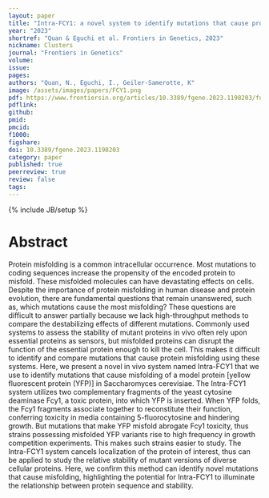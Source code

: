 ```yaml
---
layout: paper
title: "Intra-FCY1: a novel system to identify mutations that cause protein misfolding"
year: "2023"
shortref: "Quan & Eguchi et al. Frontiers in Genetics, 2023"
nickname: Clusters
journal: "Frontiers in Genetics"
volume: 
issue: 
pages: 
authors: "Quan, N., Eguchi, I., Geiler-Samerotte, K"
image: /assets/images/papers/FCY1.png
pdf: https://www.frontiersin.org/articles/10.3389/fgene.2023.1198203/full
pdflink: 
github: 
pmid: 
pmcid: 
f1000: 
figshare: 
doi: 10.3389/fgene.2023.1198203
category: paper
published: true
peerreview: true
review: false
tags: 
---
```

{% include JB/setup %}

# Abstract 

Protein misfolding is a common intracellular occurrence. Most mutations to coding sequences increase the propensity of the encoded protein to misfold. These misfolded molecules can have devastating effects on cells. Despite the importance of protein misfolding in human disease and protein evolution, there are fundamental questions that remain unanswered, such as, which mutations cause the most misfolding? These questions are difficult to answer partially because we lack high-throughput methods to compare the destabilizing effects of different mutations. Commonly used systems to assess the stability of mutant proteins in vivo often rely upon essential proteins as sensors, but misfolded proteins can disrupt the function of the essential protein enough to kill the cell. This makes it difficult to identify and compare mutations that cause protein misfolding using these systems. Here, we present a novel in vivo system named Intra-FCY1 that we use to identify mutations that cause misfolding of a model protein [yellow fluorescent protein (YFP)] in Saccharomyces cerevisiae. The Intra-FCY1 system utilizes two complementary fragments of the yeast cytosine deaminase Fcy1, a toxic protein, into which YFP is inserted. When YFP folds, the Fcy1 fragments associate together to reconstitute their function, conferring toxicity in media containing 5-fluorocytosine and hindering growth. But mutations that make YFP misfold abrogate Fcy1 toxicity, thus strains possessing misfolded YFP variants rise to high frequency in growth competition experiments. This makes such strains easier to study. The Intra-FCY1 system cancels localization of the protein of interest, thus can be applied to study the relative stability of mutant versions of diverse cellular proteins. Here, we confirm this method can identify novel mutations that cause misfolding, highlighting the potential for Intra-FCY1 to illuminate the relationship between protein sequence and stability.